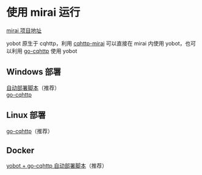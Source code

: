 # 使用 mirai 运行

[mirai 项目地址](https://github.com/mamoe/mirai)

yobot 原生于 cqhttp，利用 [cqhttp-mirai](https://github.com/yyuueexxiinngg/cqhttp-mirai) 可以直接在 mirai 内使用 yobot，也可以利用 [go-cqhttp](https://github.com/Mrs4s/go-cqhttp) 使用 yobot

## Windows 部署

[自动部署脚本](./Windows-mirai-auto.md)（推荐）  
[go-cqhttp](./Windows-gocqhttp.md)  
<!-- [cqhttp-mirai](./Windows-cqhttp-mirai.md)（如果希望安装更多 mirai 插件与 native 插件） -->

## Linux 部署

[go-cqhttp](./Linux-gocqhttp.md)（推荐）  
<!-- [cqhttp-mirai](./Linux-cqhttp-mirai.md)（如果希望安装更多 mirai 插件） -->

## Docker

[yobot + go-cqhttp 自动部署脚本](./docker-script.md)（推荐）
